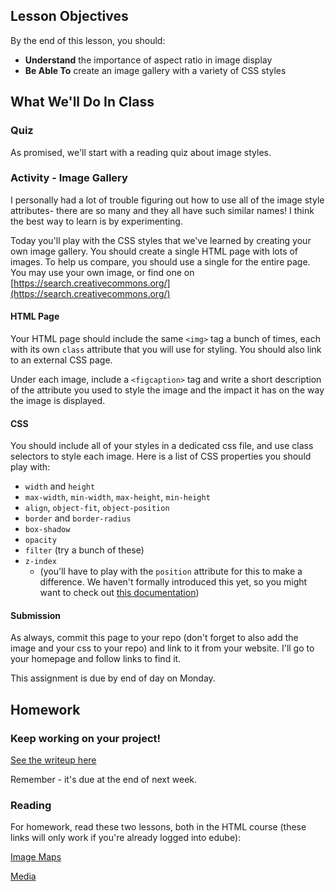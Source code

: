 ## Lesson Objectives
By the end of this lesson, you should:

- **Understand** the importance of aspect ratio in image display
- **Be Able To** create an image gallery with a variety of CSS styles


## What We'll Do In Class

### Quiz
As promised, we'll start with a reading quiz about image styles.

### Activity - Image Gallery
I personally had a lot of trouble figuring out how to use all of the image style attributes- there are so many and they all have such similar names! I think the best way to learn is by experimenting.

Today you'll play with the CSS styles that we've learned by creating your own image gallery. You should create a single HTML page with lots of images. To help us compare, you should use a single for the entire page. You may use your own image, or find one on [https://search.creativecommons.org/](https://search.creativecommons.org/)

#### HTML Page
Your HTML page should include the same `<img>` tag  a bunch of times, each with its own `class` attribute that you will use for styling. You should also link to an external CSS page.

Under each image, include a `<figcaption>` tag and write a short description of the attribute you used to style the image and the impact it has on the way the image is displayed.

#### CSS
You should include all of your styles in a dedicated css file, and use class selectors to style each image. Here is a list of CSS properties you should play with:

- `width` and `height`
- `max-width`, `min-width`, `max-height`, `min-height`
- `align`, `object-fit`, `object-position`
- `border` and `border-radius`
- `box-shadow`
- `opacity`
- `filter` (try a bunch of these)
- `z-index` 
    - (you'll have to play with the `position` attribute for this to make a difference. We haven't formally introduced this yet, so you might want to check out [this documentation](https://www.w3schools.com/Css/css_positioning.asp))

#### Submission

As always, commit this page to your repo (don't forget to also add the image and your css to your repo) and link to it from your website. I'll go to your homepage and follow links to find it.

This assignment is due by end of day on Monday.



## Homework

### Keep working on your project!

[See the writeup here](../projects/)

Remember - it's due at the end of next week.

### Reading

For homework, read these two lessons, both in the HTML course (these links will only work if you're already logged into edube):

[Image Maps](https://edube.org/learn/web-dev-ess-html/image-maps-1?action=page#understanding-image-maps)

[Media](https://edube.org/learn/web-dev-ess-html/media?action=page#video-and-audio-elements)
